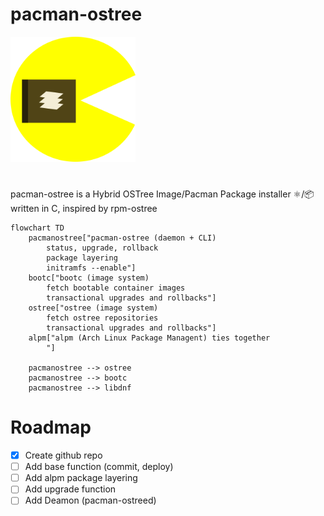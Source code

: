 # pacman-ostree
<p aligin="center">
    <img src="repo_content/logo.png" alt="Project Logo" width="200"/>
</p>

# 
pacman-ostree is a Hybrid OSTree Image/Pacman Package installer ⚛️/📦 written in C, inspired by rpm-ostree
```mermaid
flowchart TD
    pacmanostree["pacman-ostree (daemon + CLI)
        status, upgrade, rollback
        package layering
        initramfs --enable"] 
    bootc["bootc (image system)
        fetch bootable container images
        transactional upgrades and rollbacks"]
    ostree["ostree (image system)
        fetch ostree repositories
        transactional upgrades and rollbacks"]
    alpm["alpm (Arch Linux Package Managent) ties together
        "]

    pacmanostree --> ostree
    pacmanostree --> bootc
    pacmanostree --> libdnf
```
# Roadmap
- [X] Create github repo
- [ ] Add base function (commit, deploy)
- [ ] Add alpm package layering
- [ ] Add upgrade function
- [ ] Add Deamon (pacman-ostreed)
